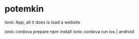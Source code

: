 # potemkin
Ionic App, all it does is load a website


ionic cordova prepare
npm install
ionic cordova run ios | android
